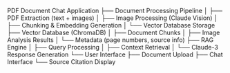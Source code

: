 PDF Document Chat Application
├── Document Processing Pipeline
│   ├── PDF Extraction (text + images)
│   ├── Image Processing (Claude Vision)
│   ├── Chunking & Embedding Generation
│   └── Vector Database Storage
├── Vector Database (ChromaDB)
│   ├── Document Chunks
│   ├── Image Analysis Results
│   └── Metadata (page numbers, source info)
├── RAG Engine
│   ├── Query Processing
│   ├── Context Retrieval
│   └── Claude-3 Response Generation
└── User Interface
    ├── Document Upload
    ├── Chat Interface
    └── Source Citation Display